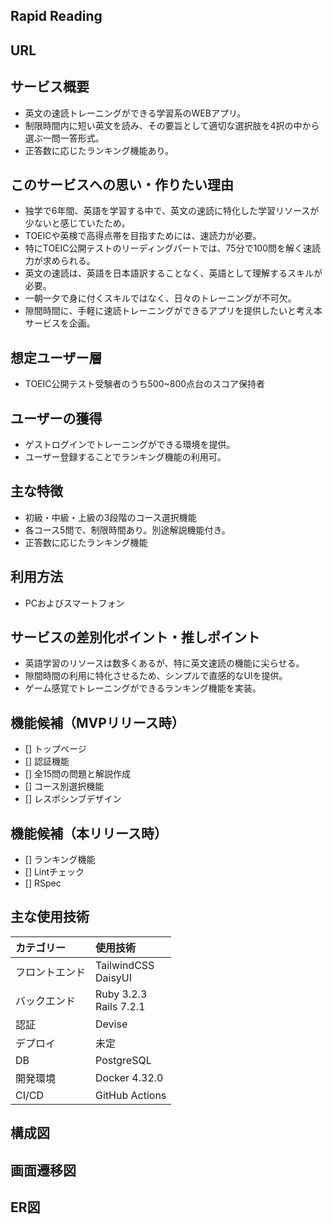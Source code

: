 ## Rapid Reading

## URL

## サービス概要
- 英文の速読トレーニングができる学習系のWEBアプリ。
- 制限時間内に短い英文を読み、その要旨として適切な選択肢を4択の中から選ぶ一問一答形式。
- 正答数に応じたランキング機能あり。

## このサービスへの思い・作りたい理由
- 独学で6年間、英語を学習する中で、英文の速読に特化した学習リソースが少ないと感じていたため。
- TOEICや英検で高得点帯を目指すためには、速読力が必要。
- 特にTOEIC公開テストのリーディングパートでは、75分で100問を解く速読力が求められる。
- 英文の速読は、英語を日本語訳することなく、英語として理解するスキルが必要。
- 一朝一夕で身に付くスキルではなく、日々のトレーニングが不可欠。
- 隙間時間に、手軽に速読トレーニングができるアプリを提供したいと考え本サービスを企画。

## 想定ユーザー層
- TOEIC公開テスト受験者のうち500~800点台のスコア保持者

## ユーザーの獲得
- ゲストログインでトレーニングができる環境を提供。
- ユーザー登録することでランキング機能の利用可。

## 主な特徴
- 初級・中級・上級の3段階のコース選択機能
- 各コース5問で、制限時間あり。別途解説機能付き。
- 正答数に応じたランキング機能

## 利用方法
- PCおよびスマートフォン

## サービスの差別化ポイント・推しポイント
- 英語学習のリソースは数多くあるが、特に英文速読の機能に尖らせる。
- 隙間時間の利用に特化させるため、シンプルで直感的なUIを提供。
- ゲーム感覚でトレーニングができるランキング機能を実装。

## 機能候補（MVPリリース時）
- [] トップページ
- [] 認証機能
- [] 全15問の問題と解説作成
- [] コース別選択機能
- [] レスポシンブデザイン

## 機能候補（本リリース時）
- [] ランキング機能
- [] Lintチェック
- [] RSpec

## 主な使用技術
|カテゴリー|使用技術| 
|:--|:--|
|フロントエンド|TailwindCSS <br> DaisyUI|
|バックエンド|Ruby 3.2.3 <br> Rails 7.2.1|
|認証|Devise|
|デプロイ|未定|
|DB|PostgreSQL|
|開発環境|Docker 4.32.0|
|CI/CD|GitHub Actions|

## 構成図

## 画面遷移図

## ER図